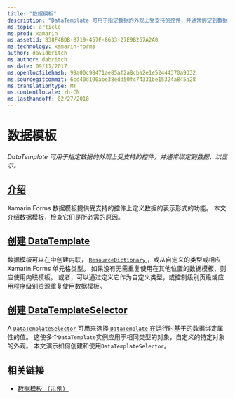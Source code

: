 ```yaml
---
title: "数据模板"
description: "DataTemplate 可用于指定数据的外观上受支持的控件，并通常绑定到数据，以显示。"
ms.topic: article
ms.prod: xamarin
ms.assetid: 838F4BDB-B719-457F-8633-27E9B267A2A0
ms.technology: xamarin-forms
author: davidbritch
ms.author: dabritch
ms.date: 09/11/2017
ms.openlocfilehash: 99a00c98471ae85af2a8cba2e1e52444370a9332
ms.sourcegitcommit: 6cd40d190abe38edd50fc74331be15324a845a28
ms.translationtype: MT
ms.contentlocale: zh-CN
ms.lasthandoff: 02/27/2018
---
```

# <a name="data-templates"></a>数据模板

_DataTemplate 可用于指定数据的外观上受支持的控件，并通常绑定到数据，以显示。_

## <a name="introductionintroductionmd"></a>[介绍](introduction.md)

Xamarin.Forms 数据模板提供受支持的控件上定义数据的表示形式的功能。 本文介绍数据模板，检查它们是所必需的原因。

## <a name="creating-a-datatemplatecreatingmd"></a>[创建 DataTemplate](creating.md)

数据模板可以在中创建内联， [ `ResourceDictionary` ](https://developer.xamarin.com/api/type/Xamarin.Forms.ResourceDictionary/)，或从自定义的类型或相应 Xamarin.Forms 单元格类型。 如果没有无需重复使用在其他位置的数据模板，则应使用内联模板。 或者，可以通过定义它作为自定义类型，或控制级别页级或应用程序级别资源重复使用数据模板。

## <a name="creating-a-datatemplateselectorselectormd"></a>[创建 DataTemplateSelector](selector.md)

A [ `DataTemplateSelector` ](https://developer.xamarin.com/api/type/Xamarin.Forms.DataTemplateSelector/)可用来选择[ `DataTemplate` ](https://developer.xamarin.com/api/type/Xamarin.Forms.DataTemplate/)在运行时基于的数据绑定属性的值。 这使多个`DataTemplate`实例应用于相同类型的对象，自定义的特定对象的外观。 本文演示如何创建和使用`DataTemplateSelector`。


## <a name="related-links"></a>相关链接

- [数据模板 （示例）](https://developer.xamarin.com/samples/xamarin-forms/templates/datatemplates/)
